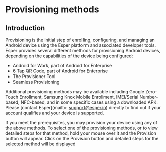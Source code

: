 # Provisioning methods

## Introduction 

Provisioning is the initial step of enrolling, configuring, and managing an Android device using the Esper platform and associated developer tools. Esper provides several different methods for provisioning Android devices, depending on the capabilities of the device being configured:
- Android for Work, part of Android for Enterprise
- 6 Tap QR Code, part of Android for Enterprise
- The Provisioner Tool
- Seamless Provisioning

Additional provisioning methods may be available including Google Zero-Touch Enrollment, Samsung Knox Mobile Enrollment, IMEI/Serial Number-based, NFC-based, and in some specific cases using a downloaded APK. Please [contact Esper](mailto: support@esper.io) directly to find out if your account qualifies and your device is supported.

If you meet the prerequisites, you may provision your device using any of the above methods. To select one of the provisioning methods, or to view detailed steps for that method, hold your mouse over it and the Provision button will appear. Click on the Provision button and detailed steps for the selected method will be displayed

